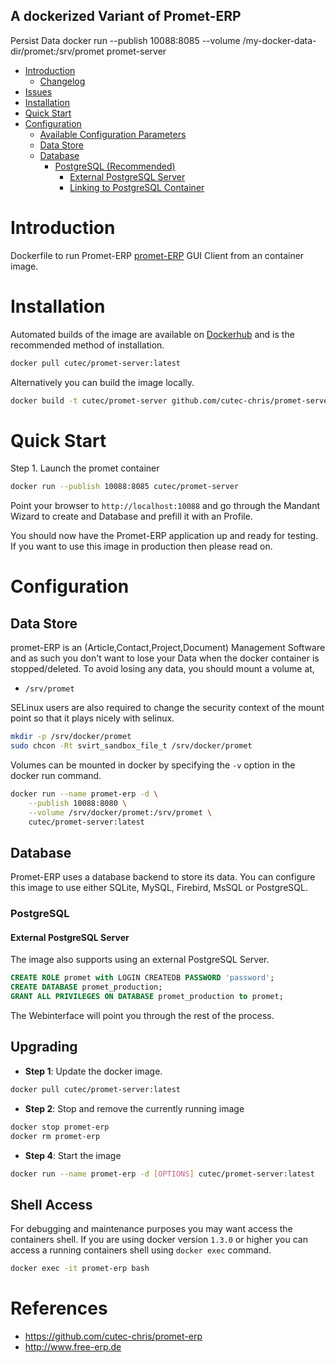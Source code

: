 A dockerized Variant of Promet-ERP
----------------------------------
 
Persist Data
 docker run --publish 10088:8085 --volume /my-docker-data-dir/promet:/srv/promet promet-server 
 
 
- [Introduction](#introduction)
    - [Changelog](Changelog.md)
- [Issues](#issues)
- [Installation](#installation)
- [Quick Start](#quick-start)
- [Configuration](#configuration)
    - [Available Configuration Parameters](#available-configuration-parameters)
    - [Data Store](#data-store)
    - [Database](#database)
        - [PostgreSQL (Recommended)](#postgresql)
            - [External PostgreSQL Server](#external-postgresql-server)
            - [Linking to PostgreSQL Container](#linking-to-postgresql-container)

# Introduction

Dockerfile to run Promet-ERP [promet-ERP](http://www.free-erp.de) GUI Client from an container image.

# Installation

Automated builds of the image are available on [Dockerhub](https://hub.docker.com/cutec/promet-server) and is the recommended method of installation.

```bash
docker pull cutec/promet-server:latest
```

Alternatively you can build the image locally.

```bash
docker build -t cutec/promet-server github.com/cutec-chris/promet-server-docker
```

# Quick Start

Step 1. Launch the promet container

```bash
docker run --publish 10088:8085 cutec/promet-server
```

Point your browser to `http://localhost:10088` and go through the Mandant Wizard to create and Database and prefill it with an Profile.

You should now have the Promet-ERP application up and ready for testing. If you want to use this image in production then please read on.

# Configuration

## Data Store

promet-ERP is an (Article,Contact,Project,Document) Management Software and as such you don't want to lose your Data when the docker container is stopped/deleted. To avoid losing any data, you should mount a volume at,

* `/srv/promet`

SELinux users are also required to change the security context of the mount point so that it plays nicely with selinux.

```bash
mkdir -p /srv/docker/promet
sudo chcon -Rt svirt_sandbox_file_t /srv/docker/promet
```

Volumes can be mounted in docker by specifying the `-v` option in the docker run command.

```bash
docker run --name promet-erp -d \
    --publish 10088:8080 \
    --volume /srv/docker/promet:/srv/promet \
    cutec/promet-server:latest
```

## Database

Promet-ERP uses a database backend to store its data. You can configure this image to use either SQLite, MySQL, Firebird, MsSQL or PostgreSQL.

### PostgreSQL

#### External PostgreSQL Server

The image also supports using an external PostgreSQL Server.

```sql
CREATE ROLE promet with LOGIN CREATEDB PASSWORD 'password';
CREATE DATABASE promet_production;
GRANT ALL PRIVILEGES ON DATABASE promet_production to promet;
```
The Webinterface will point you through the rest of the process.

## Upgrading

- **Step 1**: Update the docker image.

```bash
docker pull cutec/promet-server:latest
```

- **Step 2**: Stop and remove the currently running image

```bash
docker stop promet-erp
docker rm promet-erp
```

- **Step 4**: Start the image

```bash
docker run --name promet-erp -d [OPTIONS] cutec/promet-server:latest
```

## Shell Access

For debugging and maintenance purposes you may want access the containers shell. If you are using docker version `1.3.0` or higher you can access a running containers shell using `docker exec` command.

```bash
docker exec -it promet-erp bash
```

# References

* https://github.com/cutec-chris/promet-erp
* http://www.free-erp.de
